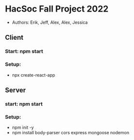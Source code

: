 # HacSoc Fall Project 2022
* Authors: Erik, Jeff, Alex, Alex, Jessica


## Client
### Start: npm start
### Setup:
* npx create-react-app


## Server
### start: npm start
### Setup:
* npm init -y
* npm install body-parser cors express mongoose nodemon
